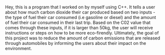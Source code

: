 Hey, this is a program that I worked on by myself using C++. It tells a user about how much carbon dioxide their car produced based on two inputs - the type of fuel their car consumed (i.e gasoline or diesel) and the amount of fuel their car consumed in their last trip. Based on the C02 value that comes through these inputs, if it is larger than 50kg, the user will receive instructions or steps on how to be more eco-firendly. Ultimately, the goal of this project was to reduce the amount of carbon emissions that are released through automobiles by informing the users about their impact on the environment.
